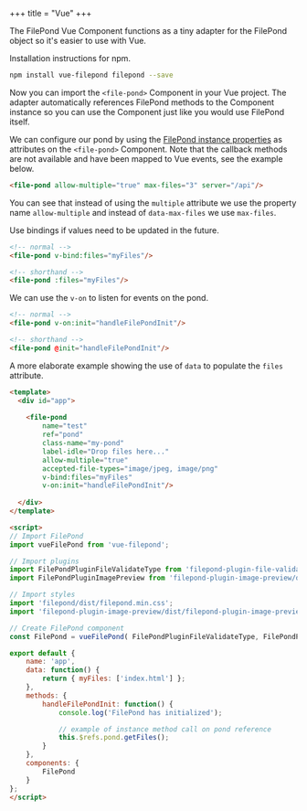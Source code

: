 +++
title = "Vue"
+++

The FilePond Vue Component functions as a tiny adapter for the FilePond object so it's easier to use with Vue.

Installation instructions for npm.

```bash
npm install vue-filepond filepond --save
```

Now you can import the `<file-pond>` Component in your Vue project. The adapter automatically references FilePond methods to the Component instance so you can use the Component just like you would use FilePond itself.

We can configure our pond by using the [FilePond instance properties](../../api/filepond-instance/#properties) as attributes on the `<file-pond>` Component. Note that the callback methods are not available and have been mapped to Vue events, see the example below.

```html
<file-pond allow-multiple="true" max-files="3" server="/api"/>
```

You can see that instead of using the `multiple` attribute we use the property name `allow-multiple` and instead of `data-max-files` we use `max-files`.

Use bindings if values need to be updated in the future.

```html
<!-- normal -->
<file-pond v-bind:files="myFiles"/>

<!-- shorthand -->
<file-pond :files="myFiles"/>
```

We can use the `v-on` to listen for events on the pond.

```html
<!-- normal -->
<file-pond v-on:init="handleFilePondInit"/>

<!-- shorthand -->
<file-pond @init="handleFilePondInit"/>
```

A more elaborate example showing the use of `data` to populate the `files` attribute.

```html
<template>
  <div id="app">
    
    <file-pond
        name="test"
        ref="pond"
        class-name="my-pond"
        label-idle="Drop files here..."
        allow-multiple="true"
        accepted-file-types="image/jpeg, image/png"
        v-bind:files="myFiles"
        v-on:init="handleFilePondInit"/>
    
  </div>
</template>

<script>
// Import FilePond
import vueFilePond from 'vue-filepond';

// Import plugins
import FilePondPluginFileValidateType from 'filepond-plugin-file-validate-type/dist/filepond-plugin-file-validate-type.esm.js';
import FilePondPluginImagePreview from 'filepond-plugin-image-preview/dist/filepond-plugin-image-preview.esm.js';

// Import styles
import 'filepond/dist/filepond.min.css';
import 'filepond-plugin-image-preview/dist/filepond-plugin-image-preview.min.css';

// Create FilePond component
const FilePond = vueFilePond( FilePondPluginFileValidateType, FilePondPluginImagePreview );

export default {
    name: 'app',
    data: function() {
        return { myFiles: ['index.html'] };
    },
    methods: {
        handleFilePondInit: function() {
            console.log('FilePond has initialized');

            // example of instance method call on pond reference
            this.$refs.pond.getFiles();
        }
    },
    components: {
        FilePond
    }
};
</script>
```